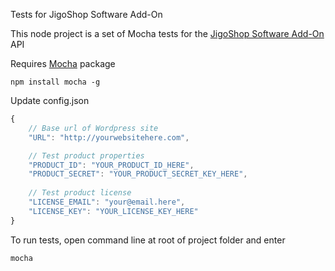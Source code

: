 Tests for JigoShop Software Add-On

This node project is a set of Mocha tests for the [JigoShop Software Add-On](https://github.com/jkudish/JigoShop-Software-Add-on) API

Requires [Mocha](https://github.com/mochajs/mocha) package

    npm install mocha -g

Update config.json

```js
{
    // Base url of Wordpress site
    "URL": "http://yourwebsitehere.com",

    // Test product properties
    "PRODUCT_ID": "YOUR_PRODUCT_ID_HERE",
    "PRODUCT_SECRET": "YOUR_PRODUCT_SECRET_KEY_HERE",
    
    // Test product license
    "LICENSE_EMAIL": "your@email.here",
    "LICENSE_KEY": "YOUR_LICENSE_KEY_HERE"
}
```
To run tests, open command line at root of project folder and enter

    mocha
